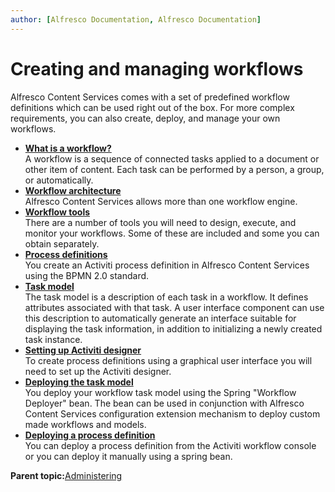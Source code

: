 ```yaml
---
author: [Alfresco Documentation, Alfresco Documentation]
---
```


# Creating and managing workflows

Alfresco Content Services comes with a set of predefined workflow definitions which can be used right out of the box. For more complex requirements, you can also create, deploy, and manage your own workflows.

-   **[What is a workflow?](../concepts/wf-whatis-workflow.md)**  
A workflow is a sequence of connected tasks applied to a document or other item of content. Each task can be performed by a person, a group, or automatically.
-   **[Workflow architecture](../concepts/wf-architecture.md)**  
 Alfresco Content Services allows more than one workflow engine.
-   **[Workflow tools](../concepts/wf-tools.md)**  
 There are a number of tools you will need to design, execute, and monitor your workflows. Some of these are included and some you can obtain separately.
-   **[Process definitions](../concepts/wf-process-def.md)**  
 You create an Activiti process definition in Alfresco Content Services using the BPMN 2.0 standard.
-   **[Task model](../concepts/wf-task-model.md)**  
 The task model is a description of each task in a workflow. It defines attributes associated with that task. A user interface component can use this description to automatically generate an interface suitable for displaying the task information, in addition to initializing a newly created task instance.
-   **[Setting up Activiti designer](../topics/wf-activiti-designer-setup.md)**  
To create process definitions using a graphical user interface you will need to set up the Activiti designer.
-   **[Deploying the task model](../topics/wf-deploy-taskmodel.md)**  
You deploy your workflow task model using the Spring "Workflow Deployer" bean. The bean can be used in conjunction with Alfresco Content Services configuration extension mechanism to deploy custom made workflows and models.
-   **[Deploying a process definition](../topics/wf-intro-deploy-pd.md)**  
You can deploy a process definition from the Activiti workflow console or you can deploy it manually using a spring bean.

**Parent topic:**[Administering](../concepts/ch-administering.md)

